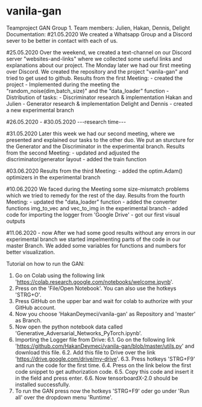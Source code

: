 # vanila-gan
 Teamproject GAN Group 1.
 Team members: Julien, Hakan, Dennis, Delight
Documentation:
#21.05.2020
We created a Whatsapp Group and a Discord sever to be better in contact with each of us.

#25.05.2020
Over the weekend, we created a text-channel on our Discord server "websites-and-links" where we collected some useful links and explanations about our project.
The Monday later we had our first meeting over Discord. We created the repository and the project "vanila-gan" and tried to get used to github.
Results from the first Meeting:
	- created the project
	- Implemented during the meeting the "random_noise(dim,batch_size)" and the "data_loader" function
	- Distribution of tasks:
		- Discriminator research & implementation Hakan and Julien
		- Generator research & implementation Delight and Dennis
		- created a new experimental branch

#26.05.2020 - #30.05.2020
---research time---

#31.05.2020
Later this week we had our second meeting, where we presented and explained our tasks to the other duo.
We put an sturcture for the Generator and the Discriminator in the experimental branch.
Results from the second Meeting:
	- updated and adjusted the discriminator/generator layout 
	- added the train function

#03.06.2020
Results from the third Meeting:
	- added the optim.Adam() optimizers in the experimental branch

#10.06.2020
We faced during the Meeting some size-mismatch problems which we tried to remedy for the rest of the day.
Results from the fourth Meeting:
	- updated the "data_loader" function
	- added the converter functions img_to_vec and vec_to_img in the experimental branch
	- added code for importing the logger from 'Google Drive'
	- got our first visual outputs

#11.06.2020 - now
After we had some good results without any errors in our experimental branch we started impelmenting parts of the code in our master Branch.
We added some variables for functions and numbers for better visualization.




Tutorial on how to run the GAN:

1. Go on Colab using the following link 'https://colab.research.google.com/notebooks/welcome.ipynb'.
2. Press on the 'File/Open Notebook'. You can also use the hotkeys 'STRG+O'.
3. Press GitHub on the upper bar and wait for colab to authorize with your GitHub account.
4. Now you choose 'HakanDeymeci/vanila-gan' as Repository and 'master' as Branch.
5. Now open the python notebook data called 'Generative_Adversarial_Networks_PyTorch.ipynb'.
6. Importing the Logger file from Drive:
6.1. Go on the following link 'https://github.com/HakanDeymeci/vanila-gan/blob/master/utils.py' and
download this file.
6.2. Add this file to Drive over the link 'https://drive.google.com/drive/my-drive'.
6.3. Press hotkeys 'STRG+F9' and run the code for the first time.
6.4. Press on the link below the first code snippet to get authorization code.
6.5. Copy this code and insert it in the field and press enter.
6.6. Now tensorboardX-2.0 should be installed successfully.
7. To run the GAN press now the hotkeys 'STRG+F9' oder go under 'Run all' over the dropdown menu
'Runtime'.





	

 




